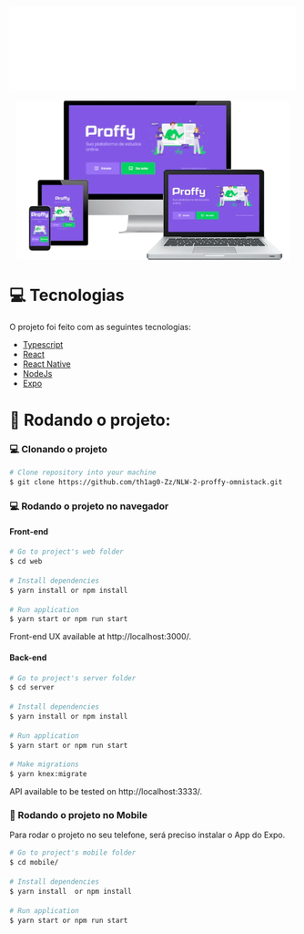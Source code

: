 <p align="center">
<img src="./.github/logo.svg" alt="Proffy" title="Proffy" />
</p>

<p align="center">
<img width="480" src="./.github/vetor2.webp" alt="Proffy" title="Proffy" />
</p>

# :computer: Tecnologias

O projeto foi feito com as seguintes tecnologias:

<ul>
  <li><a href="https://www.typescriptlang.org/">Typescript</a></li>
  <li><a href="https://pt-br.reactjs.org/">React</a></li>
  <li><a href="https://reactnative.dev/">React Native</a></li>
  <li><a href="https://nodejs.org/en/docs/">NodeJs</a></li>
  <li><a href="https://expo.io/">Expo</a></li>
</ul>

# :construction_worker: Rodando o projeto:

### :computer: Clonando o projeto

```zsh
# Clone repository into your machine
$ git clone https://github.com/th1ag0-Zz/NLW-2-proffy-omnistack.git
```

### 💻 Rodando o projeto no navegador

#### Front-end

```zsh
# Go to project's web folder
$ cd web

# Install dependencies
$ yarn install or npm install

# Run application
$ yarn start or npm run start
```

Front-end UX available at http://localhost:3000/.

#### Back-end

```zsh
# Go to project's server folder
$ cd server

# Install dependencies
$ yarn install or npm install

# Run application
$ yarn start or npm run start

# Make migrations
$ yarn knex:migrate
```

API available to be tested on http://localhost:3333/.

### 📱 Rodando o projeto no Mobile

Para rodar o projeto no seu telefone, será preciso instalar o App do Expo.

```zsh
# Go to project's mobile folder
$ cd mobile/

# Install dependencies
$ yarn install  or npm install

# Run application
$ yarn start or npm run start
```
